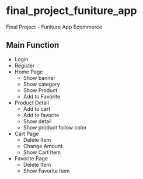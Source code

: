 # final_project_funiture_app

Final Project - Funiture App Ecommerce

## Main Function

* Login
* Register
* Home Page
    * Show banner
    * Show category
    * Show Product
    * Add to Favorite
* Product Detail
    * Add to cart
    * Add to favorite
    * Show detail
    * Show product follow color
* Cart Page
    * Delete Item
    * Change Amount
    * Show Cart Item
* Favorite Page
    * Delete Item
    * Show Favorite Item